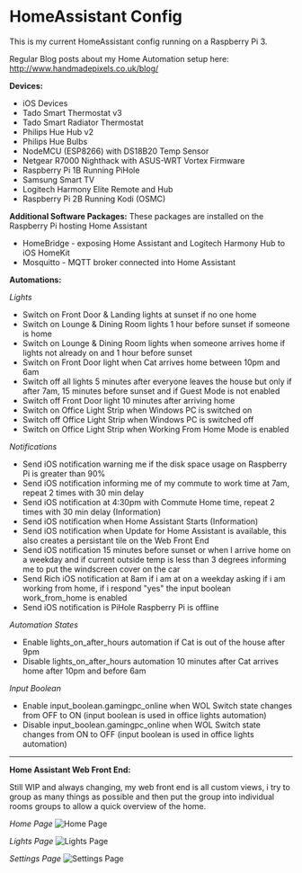 # HomeAssistant Config

This is my current HomeAssistant config running on a Raspberry Pi 3.

Regular Blog posts about my Home Automation setup here: http://www.handmadepixels.co.uk/blog/

**Devices:**

 - iOS Devices
 - Tado Smart Thermostat v3
 - Tado Smart Radiator Thermostat
 - Philips Hue Hub v2
 - Philips Hue Bulbs
 - NodeMCU (ESP8266) with DS18B20 Temp Sensor
 - Netgear R7000 Nighthack with ASUS-WRT Vortex Firmware
 - Raspberry Pi 1B Running PiHole
 - Samsung Smart TV
 - Logitech Harmony Elite Remote and Hub
 - Raspberry Pi 2B Running Kodi (OSMC)

**Additional Software Packages:**
These packages are installed on the Raspberry Pi hosting Home Assistant 

 - HomeBridge - exposing Home Assistant and Logitech Harmony Hub to iOS HomeKit
 - Mosquitto - MQTT broker connected into Home Assistant

**Automations:**

*Lights*
 - Switch on Front Door & Landing lights at sunset if no one home
 - Switch on Lounge & Dining Room lights 1 hour before sunset if someone is home
 - Switch on Lounge & Dining Room lights when someone arrives home if lights not already on and 1 hour before sunset
 - Switch on Front Door light when Cat arrives home between 10pm and 6am
 - Switch off all lights 5 minutes after everyone leaves the house but only if after 7am, 15 minutes before sunset and if Guest Mode is not enabled
 - Switch off Front Door light 10 minutes after arriving home
 - Switch on Office Light Strip when Windows PC is switched on
 - Switch off Office Light Strip when Windows PC is switched off
 - Switch on Office Light Strip when Working From Home Mode is enabled
 
*Notifications*
 - Send iOS notification warning me if the disk space usage on Raspberry Pi is greater than 90%
 - Send iOS notification informing me of my commute to work time at 7am, repeat 2 times with 30 min delay
 - Send iOS notification at 4:30pm with Commute Home time, repeat 2 times with 30 min delay (Information)
 - Send iOS notification when Home Assistant Starts (Information)
 - Send iOS notification when Update for Home Assistant is available, this also creates a persistant tile on the Web Front End
 - Send iOS notification 15 minutes before sunset or when I arrive home on a weekday and if current outside temp is less than 3 degrees informing me to put the windscreen cover on the car
 - Send Rich iOS notification at 8am if i am at on a weekday asking if i am working from home, if i respond "yes" the input boolean work_from_home is enabled
 - Send iOS notification is PiHole Raspberry Pi is offline
 
*Automation States*
 - Enable lights_on_after_hours automation if Cat is out of the house after 9pm
 - Disable lights_on_after_hours automation 10 minutes after Cat arrives home after 10pm and before 6am
 
*Input Boolean*
 - Enable input_boolean.gamingpc_online when WOL Switch state changes from OFF to ON (input boolean is used in office lights automation)
 - Disable input_boolean.gamingpc_online when WOL Switch state changes from ON to OFF (input boolean is used in office lights automation)
 
----------

**Home Assistant Web Front End:**

Still WIP and always changing, my web front end is all custom views, i try to group as many things as possible and then put the group into individual rooms groups to allow a quick overview of the home.

*Home Page*
![Home Page](http://i.imgur.com/WYNE52X.png)

*Lights Page*
![Lights Page](http://imgur.com/tLrW1qn.png)

*Settings Page*
![Settings Page](http://imgur.com/ynUQK7F.png)

